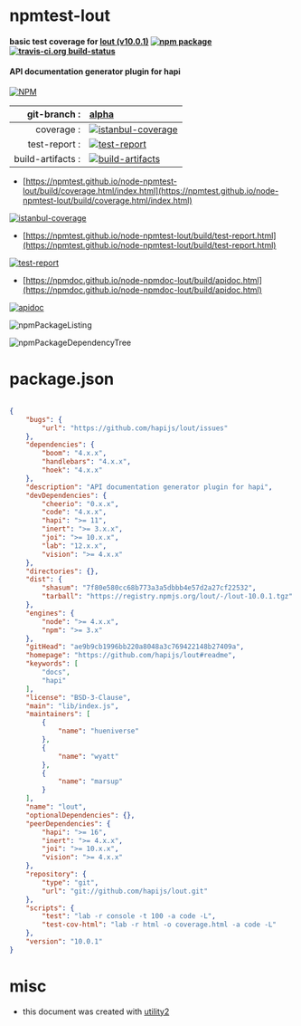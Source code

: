 # npmtest-lout

#### basic test coverage for  [lout (v10.0.1)](https://github.com/hapijs/lout#readme)  [![npm package](https://img.shields.io/npm/v/npmtest-lout.svg?style=flat-square)](https://www.npmjs.org/package/npmtest-lout) [![travis-ci.org build-status](https://api.travis-ci.org/npmtest/node-npmtest-lout.svg)](https://travis-ci.org/npmtest/node-npmtest-lout)

#### API documentation generator plugin for hapi

[![NPM](https://nodei.co/npm/lout.png?downloads=true&downloadRank=true&stars=true)](https://www.npmjs.com/package/lout)

| git-branch : | [alpha](https://github.com/npmtest/node-npmtest-lout/tree/alpha)|
|--:|:--|
| coverage : | [![istanbul-coverage](https://npmtest.github.io/node-npmtest-lout/build/coverage.badge.svg)](https://npmtest.github.io/node-npmtest-lout/build/coverage.html/index.html)|
| test-report : | [![test-report](https://npmtest.github.io/node-npmtest-lout/build/test-report.badge.svg)](https://npmtest.github.io/node-npmtest-lout/build/test-report.html)|
| build-artifacts : | [![build-artifacts](https://npmtest.github.io/node-npmtest-lout/glyphicons_144_folder_open.png)](https://github.com/npmtest/node-npmtest-lout/tree/gh-pages/build)|

- [https://npmtest.github.io/node-npmtest-lout/build/coverage.html/index.html](https://npmtest.github.io/node-npmtest-lout/build/coverage.html/index.html)

[![istanbul-coverage](https://npmtest.github.io/node-npmtest-lout/build/screenCapture.buildCi.browser.%252Ftmp%252Fbuild%252Fcoverage.lib.html.png)](https://npmtest.github.io/node-npmtest-lout/build/coverage.html/index.html)

- [https://npmtest.github.io/node-npmtest-lout/build/test-report.html](https://npmtest.github.io/node-npmtest-lout/build/test-report.html)

[![test-report](https://npmtest.github.io/node-npmtest-lout/build/screenCapture.buildCi.browser.%252Ftmp%252Fbuild%252Ftest-report.html.png)](https://npmtest.github.io/node-npmtest-lout/build/test-report.html)

- [https://npmdoc.github.io/node-npmdoc-lout/build/apidoc.html](https://npmdoc.github.io/node-npmdoc-lout/build/apidoc.html)

[![apidoc](https://npmdoc.github.io/node-npmdoc-lout/build/screenCapture.buildCi.browser.%252Ftmp%252Fbuild%252Fapidoc.html.png)](https://npmdoc.github.io/node-npmdoc-lout/build/apidoc.html)

![npmPackageListing](https://npmtest.github.io/node-npmtest-lout/build/screenCapture.npmPackageListing.svg)

![npmPackageDependencyTree](https://npmtest.github.io/node-npmtest-lout/build/screenCapture.npmPackageDependencyTree.svg)



# package.json

```json

{
    "bugs": {
        "url": "https://github.com/hapijs/lout/issues"
    },
    "dependencies": {
        "boom": "4.x.x",
        "handlebars": "4.x.x",
        "hoek": "4.x.x"
    },
    "description": "API documentation generator plugin for hapi",
    "devDependencies": {
        "cheerio": "0.x.x",
        "code": "4.x.x",
        "hapi": ">= 11",
        "inert": ">= 3.x.x",
        "joi": ">= 10.x.x",
        "lab": "12.x.x",
        "vision": ">= 4.x.x"
    },
    "directories": {},
    "dist": {
        "shasum": "7f80e580cc68b773a3a5dbbb4e57d2a27cf22532",
        "tarball": "https://registry.npmjs.org/lout/-/lout-10.0.1.tgz"
    },
    "engines": {
        "node": ">= 4.x.x",
        "npm": ">= 3.x"
    },
    "gitHead": "ae9b9cb1996bb220a8048a3c769422148b27409a",
    "homepage": "https://github.com/hapijs/lout#readme",
    "keywords": [
        "docs",
        "hapi"
    ],
    "license": "BSD-3-Clause",
    "main": "lib/index.js",
    "maintainers": [
        {
            "name": "hueniverse"
        },
        {
            "name": "wyatt"
        },
        {
            "name": "marsup"
        }
    ],
    "name": "lout",
    "optionalDependencies": {},
    "peerDependencies": {
        "hapi": ">= 16",
        "inert": ">= 4.x.x",
        "joi": ">= 10.x.x",
        "vision": ">= 4.x.x"
    },
    "repository": {
        "type": "git",
        "url": "git://github.com/hapijs/lout.git"
    },
    "scripts": {
        "test": "lab -r console -t 100 -a code -L",
        "test-cov-html": "lab -r html -o coverage.html -a code -L"
    },
    "version": "10.0.1"
}
```



# misc
- this document was created with [utility2](https://github.com/kaizhu256/node-utility2)
